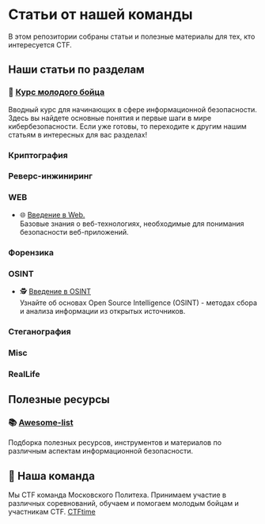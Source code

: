# Статьи от нашей команды

В этом репозитории собраны статьи и полезные материалы для тех, кто интересуется CTF.

## Наши статьи по разделам

### 🔰 [Курс молодого бойца](/young_fighter_course.md)
Вводный курс для начинающих в сфере информационной безопасности. Здесь вы найдете основные понятия и первые шаги в мире кибербезопасности. Если уже готовы, то переходите к другим нашим статьям в интересных для вас разделах!

### Криптография

### Реверс-инжиниринг

### WEB
* 🌐 [Введение в Web.](/introduction_to_the_Web.md)  
Базовые знания о веб-технологиях, необходимые для понимания безопасности веб-приложений.
### Форензика

### OSINT
* 🕵️ [Введение в OSINT](/introduction_to_OSINT.md)  
Узнайте об основах Open Source Intelligence (OSINT) - методах сбора и анализа информации из открытых источников.

### Стеганография

### Misc

### RealLife

## Полезные ресурсы

### 📚 [Awesome-list](/awesome.md)
Подборка полезных ресурсов, инструментов и материалов по различным аспектам информационной безопасности.

## 👾 Наша команда
Мы CTF команда Московского Политеха. Принимаем участие в различных соревнований, обучаем и помогаем молодым бойцам и участникам CTF.
[CTFtime](https://ctftime.org/team/150251)

